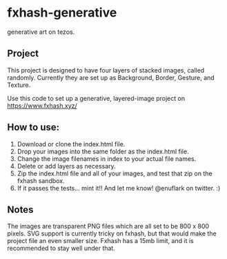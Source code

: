 # fxhash-generative
generative art on tezos.

## Project
This project is designed to have four layers of stacked images, called randomly. 
Currently they are set up as Background, Border, Gesture, and Texture. 

Use this code to set up a generative, layered-image project on https://www.fxhash.xyz/

## How to use:
1) Download or clone the index.html file. 
2) Drop your images into the same folder as the index.html file. 
3) Change the image filenames in index to your actual file names. 
4) Delete or add layers as necessary.
5) Zip the index.html file and all of your images, and test that zip on the fxhash sandbox. 
6) If it passes the tests... mint it!! And let me know! @enuflark on twitter. :)

## Notes
The images are transparent PNG files which are all set to be 800 x 800 pixels. 
SVG support is currently tricky on fxhash, but that would make the project file an even smaller size.
Fxhash has a 15mb limit, and it is recommended to stay well under that.
